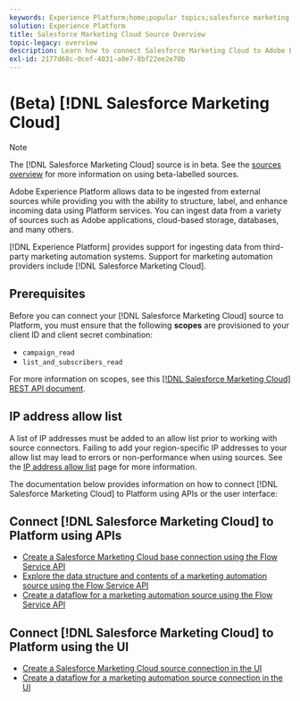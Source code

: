 ```yaml
---
keywords: Experience Platform;home;popular topics;salesforce marketing cloud;Salesforce Marketing Cloud;marketing automation
solution: Experience Platform
title: Salesforce Marketing Cloud Source Overview
topic-legacy: overview
description: Learn how to connect Salesforce Marketing Cloud to Adobe Experience Platform using APIs or the user interface.
exl-id: 2177d68c-0cef-4031-a0e7-8bf22ee2e70b
---
```

# (Beta) [!DNL Salesforce Marketing Cloud]

>[!NOTE]
>
>The [!DNL Salesforce Marketing Cloud] source is in beta. See the [sources overview](../../home.md#terms-and-conditions) for more information on using beta-labelled sources.

Adobe Experience Platform allows data to be ingested from external sources while providing you with the ability to structure, label, and enhance incoming data using Platform services. You can ingest data from a variety of sources such as Adobe applications, cloud-based storage, databases, and many others.

[!DNL Experience Platform] provides support for ingesting data from third-party marketing automation systems. Support for marketing automation providers include [!DNL Salesforce Marketing Cloud].

## Prerequisites

Before you can connect your [!DNL Salesforce Marketing Cloud] source to Platform, you must ensure that the following **scopes** are provisioned to your client ID and client secret combination:

* `campaign_read`
* `list_and_subscribers_read`

For more information on scopes, see this [[!DNL Salesforce Marketing Cloud] REST API document](https://developer.salesforce.com/docs/marketing/marketing-cloud/guide/rest-permissions-and-scopes.html).

## IP address allow list

A list of IP addresses must be added to an allow list prior to working with source connectors. Failing to add your region-specific IP addresses to your allow list may lead to errors or non-performance when using sources. See the [IP address allow list](../../ip-address-allow-list.md) page for more information.

The documentation below provides information on how to connect [!DNL Salesforce Marketing Cloud] to Platform using APIs or the user interface:

## Connect [!DNL Salesforce Marketing Cloud] to Platform using APIs

* [Create a Salesforce Marketing Cloud base connection using the Flow Service API](../../tutorials/api/create/marketing-automation/salesforce-marketing-cloud.md)
* [Explore the data structure and contents of a marketing automation source using the Flow Service API](../../tutorials/api/explore/marketing-automation.md)
* [Create a dataflow for a marketing automation source using the Flow Service API](../../tutorials/api/collect/marketing-automation.md)

## Connect [!DNL Salesforce Marketing Cloud] to Platform using the UI

* [Create a Salesforce Marketing Cloud source connection in the UI](../../tutorials/ui/create/marketing-automation/salesforce-marketing-cloud.md)
* [Create a dataflow for a marketing automation source connection in the UI](../../tutorials/ui/dataflow/marketing-automation.md)
